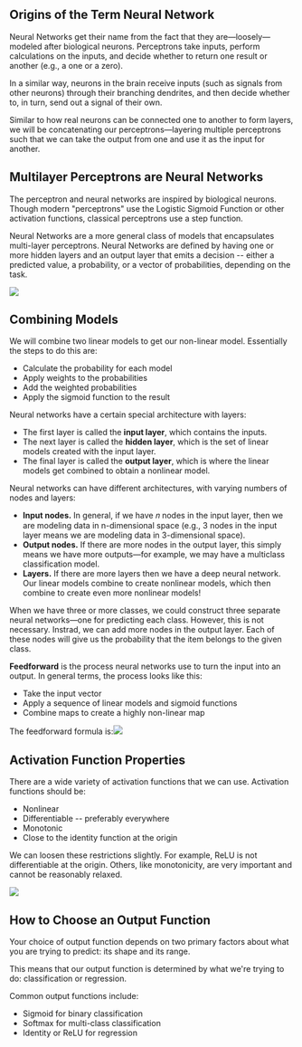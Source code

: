 <h2>Origins of the Term Neural Network</h2>
<div>
  <p>Neural Networks get their name from the fact that they are—loosely—modeled after biological neurons. Perceptrons take inputs, perform calculations on the inputs, and decide whether to return one result or another (e.g., a one or a zero).</p>
  <p>In a similar way, neurons in the brain receive inputs (such as signals from other neurons) through their branching dendrites, and then decide whether to, in turn, send out a signal of their own.</p>
  <p>Similar to how real neurons can be connected one to another to form layers, we will be concatenating our perceptrons—layering multiple perceptrons such that we can take the output from one and use it as the input for another.</p>
</div>
<h2>Multilayer Perceptrons are Neural Networks</h2>
<div>
  <p>The perceptron and neural networks are inspired by biological neurons. Though modern "perceptrons" use the Logistic Sigmoid Function or other activation functions, classical perceptrons use a step function.</p>
  <p>Neural Networks are a more general class of models that encapsulates multi-layer perceptrons. Neural Networks are defined by having one or more hidden layers and an output layer that emits a decision -- either a predicted value, a probability, or a vector of probabilities, depending on the task.</p>
  <p><img src='https://github.com/HemanthSaiTejaLingam/StudyMaterials/assets/114983155/c5ff831a-5690-4ca0-bc4e-5294c7b9d84a'></p>
</div>
<div>
  <h2>Combining Models</h2>
<p>We will combine two linear models to get our non-linear model. Essentially the steps to do this are:</p>
<ul>
  <li>Calculate the probability for each model</li>
  <li>Apply weights to the probabilities</li>
  <li>Add the weighted probabilities</li>
  <li>Apply the sigmoid function to the result</li>
</ul>
</div>
<div>
  <p>Neural networks have a certain special architecture with layers:</p>
  <ul>
    <li>The first layer is called the <b>input layer</b>, which contains the inputs.</li>
    <li>The next layer is called the <b>hidden layer</b>, which is the set of linear models created with the input layer.</li>
    <li>The final layer is called the <b>output layer</b>, which is where the linear models get combined to obtain a nonlinear model.</li>
  </ul>
  <p>Neural networks can have different architectures, with varying numbers of nodes and layers:</p>
  <ul>
    <li><b>Input nodes.</b> In general, if we have 𝑛 nodes in the input layer, then we are modeling data in n-dimensional space (e.g., 3 nodes in the input layer means we are modeling data in 3-dimensional space).</li>
    <li><b>Output nodes.</b> If there are more nodes in the output layer, this simply means we have more outputs—for example, we may have a multiclass classification model.</li>
    <li><b>Layers.</b> If there are more layers then we have a deep neural network. Our linear models combine to create nonlinear models, which then combine to create even more nonlinear models!</li>
  </ul>
  <p>When we have three or more classes, we could construct three separate neural networks—one for predicting each class. However, this is not necessary. Instrad, we can add more nodes in the output layer. Each of these nodes will give us the probability that the item belongs to the given class.</p>
</div>
<div>
  <p><b>Feedforward</b> is the process neural networks use to turn the input into an output. In general terms, the process looks like this:
  <ul>
    <li>Take the input vector</li>
    <li>Apply a sequence of linear models and sigmoid functions</li>
    <li>Combine maps to create a highly non-linear map</li>
  </ul>
The feedforward formula is:<img src='https://github.com/HemanthSaiTejaLingam/StudyMaterials/assets/114983155/7343031e-bf68-4682-a10a-46c494a7eeb0'>

</p>
</div>
<div>
  <h2>Activation Function Properties</h2>
  <p>There are a wide variety of activation functions that we can use. Activation functions should be:</p>
  <ul>
    <li>Nonlinear</li>
    <li>Differentiable -- preferably everywhere</li>
    <li>Monotonic</li>
    <li>Close to the identity function at the origin</li>
  </ul>
  <p>We can loosen these restrictions slightly. For example, ReLU is not differentiable at the origin. Others, like monotonicity, are very important and cannot be reasonably relaxed.</p>
  <img src='https://github.com/HemanthSaiTejaLingam/StudyMaterials/assets/114983155/55415a9e-9c43-4a72-a204-a787041bf930'>
</div>
<div>
  <h2>How to Choose an Output Function</h2>
  <p>Your choice of output function depends on two primary factors about what you are trying to predict: its shape and its range.</p>
  <p>This means that our output function is determined by what we're trying to do: classification or regression.</p>
  <p>Common output functions include:</p>
  <ul>
    <li>Sigmoid for binary classification</li>
    <li>Softmax for multi-class classification</li>
    <li>Identity or ReLU for regression</li>
  </ul>
</div>

